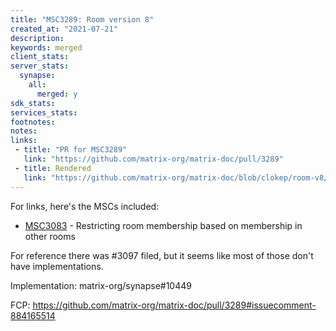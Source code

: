 ```yaml
---
title: "MSC3289: Room version 8"
created_at: "2021-07-21"
description:
keywords: merged
client_stats:
server_stats:
  synapse:
    all:
      merged: y
sdk_stats:
services_stats:
footnotes:
notes:
links:
 - title: "PR for MSC3289"
   link: "https://github.com/matrix-org/matrix-doc/pull/3289"
 - title: Rendered
   link: "https://github.com/matrix-org/matrix-doc/blob/clokep/room-v8/proposals/3289-rooms-v8.md"
---
```


For links, here's the MSCs included:
* [MSC3083](https://github.com/matrix-org/matrix-doc/pull/3083) - Restricting room membership based on membership in other rooms

For reference there was #3097 filed, but it seems like most of those don't have implementations.

Implementation: matrix-org/synapse#10449

FCP: https://github.com/matrix-org/matrix-doc/pull/3289#issuecomment-884165514
